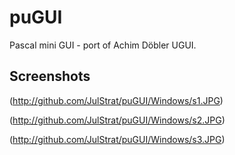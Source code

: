 # puGUI
Pascal mini GUI - port of Achim Döbler UGUI.
## Screenshots
(http://github.com/JulStrat/puGUI/Windows/s1.JPG)

(http://github.com/JulStrat/puGUI/Windows/s2.JPG)

(http://github.com/JulStrat/puGUI/Windows/s3.JPG)
